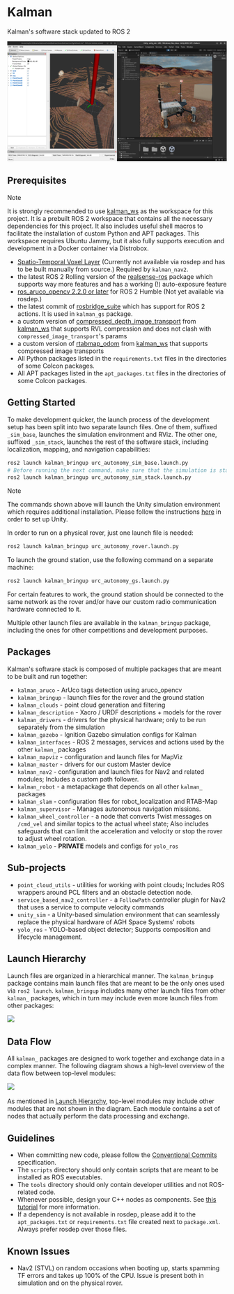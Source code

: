 # Kalman

Kalman's software stack updated to ROS 2

![](./docs/cover.png)

## Prerequisites

> [!NOTE]
> It is strongly recommended to use [kalman_ws](https://github.com/agh-space-systems-rover/kalman_ws) as the workspace for this project.
> It is a prebuilt ROS 2 workspace that contains all the necessary dependencies for this project.
> It also includes useful shell macros to facilitate the installation of custom Python and APT packages.
> This workspace requires Ubuntu Jammy, but it also fully supports execution and development in a Docker container via Distrobox.

- [Spatio-Temporal Voxel Layer](https://github.com/SteveMacenski/spatio_temporal_voxel_layer) (Currently not available via rosdep and has to be built manually from source.) Required by `kalman_nav2`.
- the latest ROS 2 Rolling version of the [realsense-ros](https://github.com/IntelRealSense/realsense-ros) package which supports way more features and has a working (!) auto-exposure feature
- [ros_aruco_opencv 2.2.0 or later](https://github.com/fictionlab/ros_aruco_opencv/tree/humble) for ROS 2 Humble (Not yet available via rosdep.)
- the latest commit of [rosbridge_suite](https://github.com/RobotWebTools/rosbridge_suite) which has support for ROS 2 actions. It is used in `kalman_gs` package.
- a custom version of [compressed_depth_image_transport](https://github.com/agh-space-systems-rover/kalman_ws/tree/main/overlay_ws/src/compressed_depth_image_transport) from [kalman_ws](https://github.com/agh-space-systems-rover/kalman_ws) that supports RVL compression and does not clash with `compressed_image_transport`'s params
- a custom version of [rtabmap_odom](https://github.com/agh-space-systems-rover/kalman_ws/tree/main/overlay_ws/src/rtabmap_odom) from [kalman_ws](https://github.com/agh-space-systems-rover/kalman_ws) that supports compressed image transports
- All Python packages listed in the `requirements.txt` files in the directories of some Colcon packages.
- All APT packages listed in the `apt_packages.txt` files in the directories of some Colcon packages.

## Getting Started

To make development quicker, the launch process of the development setup has been split into two separate launch files. One of them, suffixed `_sim_base`, launches the simulation environment and RViz. The other one, suffixed `_sim_stack`, launches the rest of the software stack, including localization, mapping, and navigation capabilities:
```bash
ros2 launch kalman_bringup urc_autonomy_sim_base.launch.py
# Before running the next command, make sure that the simulation is started and sensor messages are being published.
ros2 launch kalman_bringup urc_autonomy_sim_stack.launch.py
```
> [!NOTE]
> The commands shown above will launch the Unity simulation environment which requires additional installation.
> Please follow the instructions [here](https://github.com/agh-space-systems-rover/unity_sim#Getting-Started) in order to set up Unity.

In order to run on a physical rover, just one launch file is needed:
```bash
ros2 launch kalman_bringup urc_autonomy_rover.launch.py
```

To launch the ground station, use the following command on a separate machine:
```bash
ros2 launch kalman_bringup urc_autonomy_gs.launch.py
```
For certain features to work, the ground station should be connected to the same network as the rover and/or have our custom radio communication hardware connected to it.

Multiple other launch files are available in the `kalman_bringup` package, including the ones for other competitions and development purposes.

## Packages

Kalman's software stack is composed of multiple packages that are meant to be built and run together:
- `kalman_aruco` - ArUco tags detection using aruco_opencv
- `kalman_bringup` - launch files for the rover and the ground station
- `kalman_clouds` - point cloud generation and filtering
- `kalman_description` - Xacro / URDF descriptions + models for the rover
- `kalman_drivers` - drivers for the physical hardware; only to be run separately from the simulation
- `kalman_gazebo` - Ignition Gazebo simulation configs for Kalman
- `kalman_interfaces` - ROS 2 messages, services and actions used by the other `kalman_` packages
- `kalman_mapviz` - configuration and launch files for MapViz
- `kalman_master` - drivers for our custom Master device
- `kalman_nav2` - configuration and launch files for Nav2 and related modules; Includes a custom path follower.
- `kalman_robot` - a metapackage that depends on all other `kalman_` packages
- `kalman_slam` - configuration files for robot_localization and RTAB-Map
- `kalman_supervisor` - Manages autonomous navigation missions.
- `kalman_wheel_controller` - a node that converts Twist messages on `/cmd_vel` and similar topics to the actual wheel state; Also includes safeguards that can limit the acceleration and velocity or stop the rover to adjust wheel rotation.
- `kalman_yolo` - **PRIVATE** models and configs for `yolo_ros`

## Sub-projects

- `point_cloud_utils` - utilities for working with point clouds; Includes ROS wrappers around PCL filters and an obstacle detection node.
- `service_based_nav2_controller` - a `FollowPath` controller plugin for Nav2 that uses a service to compute velocity commands
- `unity_sim` - a Unity-based simulation environment that can seamlessly replace the physical hardware of AGH Space Systems' robots
- `yolo_ros` - YOLO-based object detector; Supports composition and lifecycle management.

## Launch Hierarchy

Launch files are organized in a hierarchical manner. The `kalman_bringup` package contains main launch files that are meant to be the only ones used via `ros2 launch`. `kalman_bringup` includes many other launch files from other `kalman_` packages, which in turn may include even more launch files from other packages:

![](https://quickchart.io/graphviz?graph=digraph{kalman_bringup->kalman_description;kalman_bringup->kalman_drivers->kalman_master;kalman_bringup->kalman_slam;kalman_bringup->kalman_nav2;kalman_bringup->kalman_wheel_controller;kalman_bringup->"...";})

## Data Flow

All `kalman_` packages are designed to work together and exchange data in a complex manner. The following diagram shows a high-level overview of the data flow between top-level modules:

![](https://quickchart.io/graphviz?graph=digraph{kalman_drivers->kalman_clouds[label="RGB-D"];kalman_drivers->kalman_slam[label="IMU,%20RGB-D"];kalman_clouds->kalman_slam[label="Point%20Cloud"];kalman_clouds->kalman_nav2[label="Point%20Cloud"];kalman_slam->kalman_nav2[label="Odometry"];kalman_nav2->kalman_wheel_controller[label="Twist"];kalman_wheel_controller->kalman_drivers[label="Wheel%20State"];kalman_supervisor->kalman_nav2[label="Send%20Goal"];kalman_nav2->kalman_supervisor[label="Goal%20Status"];kalman_drivers->kalman_aruco[label="RGB"];kalman_aruco->kalman_supervisor[label="Detections"];kalman_gs->kalman_supervisor[label="Objectives"];kalman_supervisor->kalman_drivers[label="Status%20Signaling"]})

As mentioned in [Launch Hierarchy](#launch-hierarchy), top-level modules may include other modules that are not shown in the diagram. Each module contains a set of nodes that actually perform the data processing and exchange.

## Guidelines

- When committing new code, please follow the [Conventional Commits](https://www.conventionalcommits.org/en/v1.0.0/) specification.
- The `scripts` directory should only contain scripts that are meant to be installed as ROS executables.
- The `tools` directory should only contain developer utilities and not ROS-related code.
- Whenever possible, design your C++ nodes as components. See [this tutorial](https://docs.ros.org/en/iron/Tutorials/Intermediate/Writing-a-Composable-Node.html) for more information.
- If a dependency is not available in rosdep, please add it to the `apt_packages.txt` or `requirements.txt` file created next to `package.xml`. Always prefer rosdep over those files.

## Known Issues

- Nav2 (STVL) on random occasions when booting up, starts spamming TF errors and takes up 100% of the CPU. Issue is present both in simulation and on the physical rover.
